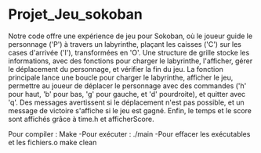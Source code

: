 # Projet_Jeu_sokoban


Notre code offre une expérience de jeu pour Sokoban, où le joueur guide le personnage ('P') à travers un labyrinthe, plaçant les caisses ('C') sur les cases d'arrivée ('I'), transformées en 'O'. Une structure de grille stocke les informations, avec des fonctions pour charger le labyrinthe, l'afficher, gérer le déplacement du personnage, et vérifier la fin du jeu. La fonction principale lance une boucle pour charger le labyrinthe, afficher le jeu, permettre au joueur de déplacer le personnage avec des commandes ('h' pour haut, 'b' pour bas, 'g' pour gauche, et 'd' pourdroite), et quitter avec 'q'. Des messages avertissent si le déplacement n'est pas possible, et un message de victoire s'affiche si le jeu est gagné. Enfin, le temps et le score sont affichés grâce à time.h et afficherScore.

Pour compiler : Make 
-Pour exécuter : ./main 
-Pour effacer les exécutables et les fichiers.o make clean
